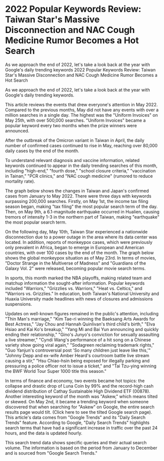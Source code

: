# 2022 Popular Keywords Review: Taiwan Star's Massive Disconnection and NAC Cough Medicine Rumor Becomes a Hot Search

As we approach the end of 2022, let's take a look back at the year with Google's daily trending keywords 
  2022 Popular Keywords Review: Taiwan Star's Massive Disconnection and NAC Cough Medicine Rumor Becomes a Hot Search

As we approach the end of 2022, let's take a look back at the year with Google's daily trending keywords.

This article reviews the events that drew everyone's attention in May 2022. Compared to the previous months, May did not have any events with over a million searches in a single day. The highest was the "Uniform Invoices" on May 25th, with over 500,000 searches. "Uniform Invoices" became a popular keyword every two months when the prize winners were announced.

After the outbreak of the Omicron variant in Taiwan in April, the daily number of confirmed cases continued to rise in May, reaching over 80,000 daily cases by the end of the month.

To understand relevant diagnosis and vaccine information, related keywords continued to appear in the daily trending searches of this month, including "high-end," "fourth dose," "school closure criteria," "vaccination in Tainan," "PCR clinics," and "NAC cough medicine" (rumored to reduce mortality rate).

The graph below shows the changes in Taiwan and Japan's confirmed cases from January to May 2022. There were three days with keywords surpassing 200,000 searches. Firstly, on May 1st, the income tax filing season began, making "tax filing" the most popular search term of the day. Then, on May 9th, a 6.1-magnitude earthquake occurred in Hualien, causing tremors of intensity 1-3 in the northern part of Taiwan, making "earthquake" the most popular search term.

On the following day, May 10th, Taiwan Star experienced a nationwide disconnection due to a power outage in the area where its data center was located. In addition, reports of monkeypox cases, which were previously only prevalent in Africa, began to emerge in European and American countries, with over 100 cases by the end of the month. The graph below shows the global monkeypox situation as of May 23rd. In terms of movies, "Doctor Strange in the Multiverse of Madness" and "Guardians of the Galaxy Vol. 2" were released, becoming popular movie search terms.

In sports, this month marked the NBA playoffs, making related team and matchup information the sought-after information. Popular keywords included "Warriors," "Grizzlies vs. Warriors," "Heat vs. Celtics," and "Warriors vs. Grizzlies." In education, both Taiwan's National University and Huaxia University made headlines with news of closures and admissions suspensions.

Updates on well-known figures remained in the public's attention, including "Thin Man's marriage," "Kim Tae-ri winning the Baeksang Arts Awards for Best Actress," "Jay Chou and Hannah Quinlivan's third child's birth," "Elva Hsiao and Kai Ko's breakup," "Yang Mi and Bai Yun announcing and quickly ending their relationship," "Gino's Junyo's conviction for sexually assaulting a live streamer," "Cyndi Wang's performance of a hit song on a Chinese variety show going viral again," "Sodagreen reclaiming trademark rights," "Guo Yanjun's controversial post 'So many children just leave like this,'" "Johnny Depp and ex-wife Amber Heard's courtroom battle live stream causing a stir," "Hsu Chiao-hsin being exposed for illegally parking and pressuring a police officer not to issue a ticket," and "Tai Tzu-ying winning the BWF World Tour Super 1000 title this season."

In terms of finance and economy, two events became hot topics: the collapse and drastic drop of Luna Coin by 99% and the record-high cash dividend distribution of Cathay Sustainable High Dividend ETF (00878). Another interesting keyword of the month was "Askew," which means tilted or skewed. On May 2nd, it became a trending keyword when someone discovered that when searching for "Askew" on Google, the entire search results page would tilt. (Click here to see the tilted Google search page). This article's data comes from "Google Trends" and its "Daily Search Trends" feature. According to Google, "Daily Search Trends" highlights search terms that have had a significant increase in traffic over the past 24 hours, and the data is updated hourly.

This search trend data shows specific queries and their actual search volume. The information is based on the period from January to December and is sourced from "Google Search Trends."